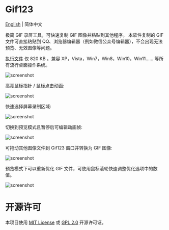 <h1> Gif123 </h1>  

[English](./README.en_US.md) | 简体中文

极简 GIF 录屏工具，可快速复制 GIF 图像并粘贴到其他程序。
本软件复制的 GIF 文件可直接粘贴到 QQ、浏览器编辑器（例如微信公众号编辑器），不会出现无法预览、无效图像等问题。  

[执行文件](https://gif123.aardio.com/download/Gif123.7z) 仅 820 KB 。兼容 XP，Vista，Win7，Win8，Win10，Win11...... 等所有流行桌面操作系统。

![screenshot](./screenshots/zh.png)

高亮鼠标指针 / 鼠标点击动画:

![screenshot](./screenshots/click-animation.gif)

快速选择屏幕录制区域:

![screenshot](./screenshots/area.gif)

切换到预览模式且暂停后可编辑动画帧:

![screenshot](./screenshots/preview.zh.jpg)

可拖动其他图像文件到 Gif123 窗口并转换为 GIF 图像:

![screenshot](./screenshots/opt.gif)

预览模式下可以重新优化 GIF 文件，可使用鼠标滚轮快速调整优化选项中的数值。  

![screenshot](./screenshots/re-optimize.gif)

# 开源许可

本项目使用  [MIT License](./LICENSE) 或 [GPL 2.0](LICENSE-GPL) 开源许可证。
